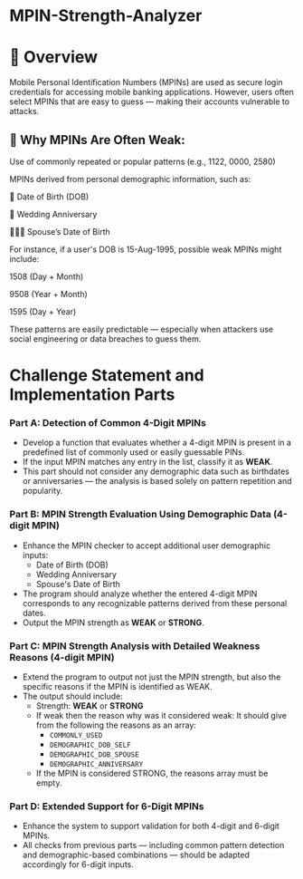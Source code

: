 # MPIN-Strength-Analyzer

# 🔎 Overview
Mobile Personal Identification Numbers (MPINs) are used as secure login credentials for accessing mobile banking applications. However, users often select MPINs that are easy to guess — making their accounts vulnerable to attacks.

## 🔐 Why MPINs Are Often Weak:
Use of commonly repeated or popular patterns (e.g., 1122, 0000, 2580)

MPINs derived from personal demographic information, such as:

📅 Date of Birth (DOB)

💍 Wedding Anniversary

🧑‍🤝‍🧑 Spouse’s Date of Birth

For instance, if a user's DOB is 15-Aug-1995, possible weak MPINs might include:

1508 (Day + Month)

9508 (Year + Month)

1595 (Day + Year)

These patterns are easily predictable — especially when attackers use social engineering or data breaches to guess them.

# Challenge Statement and Implementation Parts

### Part A: Detection of Common 4-Digit MPINs

- Develop a function that evaluates whether a 4-digit MPIN is present in a predefined list of commonly used or easily guessable PINs.
- If the input MPIN matches any entry in the list, classify it as **WEAK**.
- This part should not consider any demographic data such as birthdates or anniversaries — the analysis is based solely on pattern repetition and popularity.


### Part B: MPIN Strength Evaluation Using Demographic Data (4-digit MPIN)

- Enhance the MPIN checker to accept additional user demographic inputs:
  - Date of Birth (DOB)
  - Wedding Anniversary
  - Spouse's Date of Birth
- The program should analyze whether the entered 4-digit MPIN corresponds to any recognizable patterns derived from these personal dates.
- Output the MPIN strength as **WEAK** or **STRONG**.


### Part C: MPIN Strength Analysis with Detailed Weakness Reasons (4-digit MPIN)
- Extend the program to output not just the MPIN strength, but also the specific reasons if the MPIN is identified as WEAK.
- The output should include:
  - Strength: **WEAK** or **STRONG**
  - If weak then the reason why was it considered weak: It should give from the following the reasons as an array:
     - `COMMONLY_USED`
     - `DEMOGRAPHIC_DOB_SELF`
     - `DEMOGRAPHIC_DOB_SPOUSE`
     - `DEMOGRAPHIC_ANNIVERSARY`
  - If the MPIN is considered STRONG, the reasons array must be empty.

  
### Part D: Extended Support for 6-Digit MPINs
- Enhance the system to support validation for both 4-digit and 6-digit MPINs.
- All checks from previous parts — including common pattern detection and demographic-based combinations — should be adapted accordingly for 6-digit inputs.
